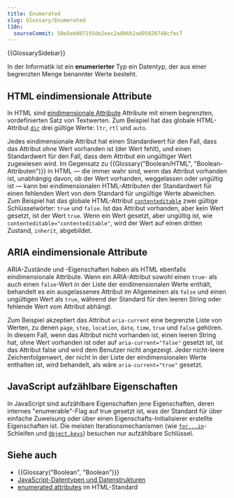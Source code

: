 ```yaml
---
title: Enumerated
slug: Glossary/Enumerated
l10n:
  sourceCommit: 50e5edd07155de2eec2a8b6b2ad95820748cfec7
---
```


{{GlossarySidebar}}

In der Informatik ist ein **enumerierter** Typ ein Datentyp, der aus einer begrenzten Menge benannter Werte besteht.

## HTML eindimensionale Attribute

In HTML sind [eindimensionale Attribute](https://html.spec.whatwg.org/multipage/common-microsyntaxes.html#enumerated-attribute) Attribute mit einem begrenzten, vordefinierten Satz von Textwerten. Zum Beispiel hat das globale HTML-Attribut [`dir`](/de/docs/Web/HTML/Global_attributes/dir) drei gültige Werte: `ltr`, `rtl` und `auto`.

Jedes eindimensionale Attribut hat einen Standardwert für den Fall, dass das Attribut ohne Wert vorhanden ist (der Wert fehlt), und einen Standardwert für den Fall, dass dem Attribut ein ungültiger Wert zugewiesen wird. Im Gegensatz zu {{Glossary("Boolean/HTML", "Boolean-Attributen")}} in HTML — die immer wahr sind, wenn das Attribut vorhanden ist, unabhängig davon, ob der Wert vorhanden, weggelassen oder ungültig ist — kann bei eindimensionalen HTML-Attributen der Standardwert für einen fehlenden Wert von dem Standard für ungültige Werte abweichen. Zum Beispiel hat das globale HTML-Attribut [`contenteditable`](/de/docs/Web/HTML/Global_attributes/contenteditable) zwei gültige Schlüsselwörter: `true` und `false`. Ist das Attribut vorhanden, aber kein Wert gesetzt, ist der Wert `true`. Wenn ein Wert gesetzt, aber ungültig ist, wie `contenteditable="contenteditable"`, wird der Wert auf einen dritten Zustand, `inherit`, abgebildet.

## ARIA eindimensionale Attribute

ARIA-Zustände und -Eigenschaften haben als HTML ebenfalls eindimensionale Attribute. Wenn ein ARIA-Attribut sowohl einen `true`- als auch einen `false`-Wert in der Liste der eindimensionalen Werte enthält, behandelt es ein ausgelassenes Attribut im Allgemeinen als `false` und einen ungültigen Wert als `true`, während der Standard für den leeren String oder fehlende Wert vom Attribut abhängt.

Zum Beispiel akzeptiert das Attribut `aria-current` eine begrenzte Liste von Werten, zu denen `page`, `step`, `location`, `date`, `time`, `true` und `false` gehören. In diesem Fall, wenn das Attribut nicht vorhanden ist, einen leeren String hat, ohne Wert vorhanden ist oder auf `aria-current="false"` gesetzt ist, ist das Attribut false und wird dem Benutzer nicht angezeigt. Jeder nicht-leere Zeichenfolgenwert, der nicht in der Liste der eindimensionalen Werte enthalten ist, wird behandelt, als wäre `aria-current="true"` gesetzt.

## JavaScript aufzählbare Eigenschaften

In JavaScript sind aufzählbare Eigenschaften jene Eigenschaften, deren internes "enumerable"-Flag auf true gesetzt ist, was der Standard für über einfache Zuweisung oder über einen Eigenschafts-Initialisierer erstellte Eigenschaften ist. Die meisten Iterationsmechanismen (wie [`for...in`](/de/docs/Web/JavaScript/Reference/Statements/for...in)-Schleifen und [`Object.keys`](/de/docs/Web/JavaScript/Reference/Global_Objects/Object/keys)) besuchen nur aufzählbare Schlüssel.

## Siehe auch

- {{Glossary("Boolean", "Boolean")}}
- [JavaScript-Datentypen und Datenstrukturen](/de/docs/Web/JavaScript/Data_structures)
- [enumerated attributes](https://html.spec.whatwg.org/multipage/common-microsyntaxes.html#enumerated-attribute) im HTML-Standard
